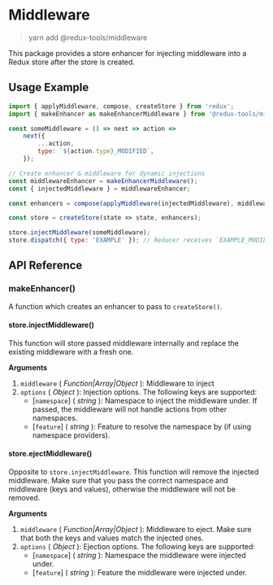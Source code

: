 # Middleware

> yarn add @redux-tools/middleware

This package provides a store enhancer for injecting middleware into a Redux store after the store is created.

## Usage Example

```js
import { applyMiddleware, compose, createStore } from 'redux';
import { makeEnhancer as makeEnhancerMiddleware } from '@redux-tools/middleware';

const someMiddleware = () => next => action =>
	next({
		...action,
		type: `${action.type}_MODIFIED`,
	});

// Create enhancer & middleware for dynamic injections
const middlewareEnhancer = makeEnhancerMiddleware();
const { injectedMiddleware } = middlewareEnhancer;

const enhancers = compose(applyMiddleware(injectedMiddleware), middlewareEnhancer);

const store = createStore(state => state, enhancers);

store.injectMiddleware(someMiddleware);
store.dispatch({ type: 'EXAMPLE' }); // Reducer receives `EXAMPLE_MODIFIED` under the hood.
```

## API Reference

### makeEnhancer()

A function which creates an enhancer to pass to `createStore()`.

#### store.injectMiddleware()

This function will store passed middleware internally and replace the existing middleware with a fresh one.

**Arguments**

1. `middleware` ( _Function|Array|Object_ ): Middleware to inject
2. `options` ( _Object_ ): Injection options. The following keys are supported:
   - [`namespace`] \( _string_ ): Namespace to inject the middleware under. If passed, the middleware will not handle actions from other namespaces.
   - [`feature`] \( _string_ ): Feature to resolve the namespace by (if using namespace providers).

#### store.ejectMiddleware()

Opposite to `store.injectMiddleware`. This function will remove the injected middleware. Make sure that you pass the correct namespace and middleware (keys and values), otherwise the middleware will not be removed.

**Arguments**

1. `middleware` ( _Function|Array|Object_ ): Middleware to eject. Make sure that both the keys and values match the injected ones.
2. `options` ( _Object_ ): Ejection options. The following keys are supported:
   - [`namespace`] \( _string_ ): Namespace the middleware were injected under.
   - [`feature`] \( _string_ ): Feature the middleware were injected under.
